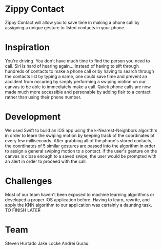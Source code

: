 # Zippy Contact

Zippy Contact will allow you to save time in making a phone call by assigning a unique gesture to listed contacts in your phone.

# Inspiration

You're driving. You don't have much time to find the person you need to call. Siri is hard of hearing again... Instead of having to sift through hundreds of contacts to make a phone call or by having to search through the contacts list by typing a name, one could save time and prevent an accident from occuring by simply performing a swiping motion on our canvas to be able to immediately make a call. Quick phone calls are now made much more accessible and personable by adding flair to a contact rather than using their phone number. 

# Development

We used Swift to build an iOS app using the k-Nearest-Neighbors algorithm in order to learn the swiping motion by keeping track of the coordinates of every few milliseconds. After grabbing all of the phone's stored contacts, the coordinates of 5 similar gestures are passed into the algorithm in order to assign a general swiping motion to a contact. If the user's gesture on the canvas is close enough to a saved swipe, the user would be prompted with an alert in order to proceed with the call.

# Challenges

Most of our team haven't been exposed to machine learning algorithms or developed a proper iOS application before. Having to learn, rewrite, and apply the KNN algorithm to our application was certainly a daunting task. TO FINISH LATER

# Team

Steven Hurtado
Jake Locke
Andrei Gurau
